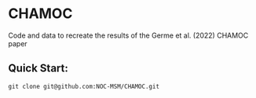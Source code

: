 # CHAMOC
Code and data to recreate the results of the Germe et al. (2022) CHAMOC paper


## Quick Start:

```
git clone git@github.com:NOC-MSM/CHAMOC.git
```
